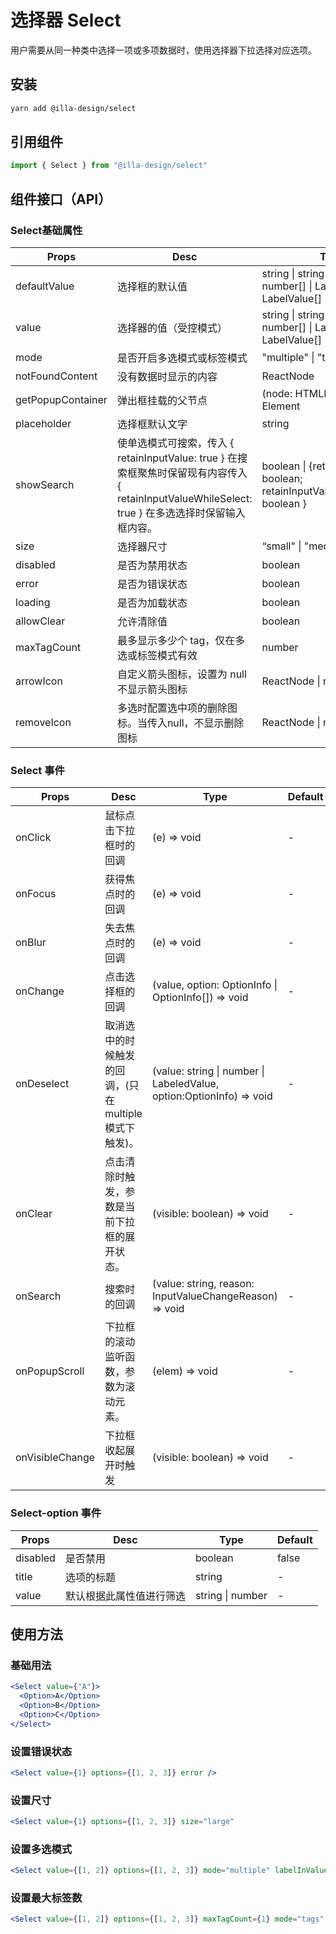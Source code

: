 # 选择器 Select

用户需要从同一种类中选择一项或多项数据时，使用选择器下拉选择对应选项。

## 安装

```bash
yarn add @illa-design/select
```

## 引用组件

```jsx
import { Select } from "@illa-design/select"
```

## 组件接口（API）

### Select基础属性

| Props             | Desc                                                         | Type                                                         | Default  |
| ----------------- | ------------------------------------------------------------ | ------------------------------------------------------------ | -------- |
| defaultValue      | 选择框的默认值                                               | string \| string[] \| number \|  number[] \| LabelValue \| LabelValue[] | -        |
| value             | 选择器的值（受控模式）                                       | string \| string[] \| number \| number[] \| LabelValue \| LabelValue[] | -        |
| mode              | 是否开启多选模式或标签模式                                   | "multiple" \| "tags"                                          | -        |
| notFoundContent   | 没有数据时显示的内容                                         | ReactNode                                                    | -        |
| getPopupContainer | 弹出框挂载的父节点                                           | (node: HTMLElement) => Element                               | "circle" |
| placeholder       | 选择框默认文字                                               | string                                                       | -        |
| showSearch        | 使单选模式可搜索，传入 { retainInputValue: true } 在搜索框聚焦时保留现有内容传入 { retainInputValueWhileSelect: true } 在多选选择时保留输入框内容。 | boolean \| {retainInputValue?: boolean; retainInputValueWhileSelect?: boolean } | -        |
| size              | 选择器尺寸                                                   | “small" \| "medium" \| "large"                                 | "medium" |
| disabled          | 是否为禁用状态                                               | boolean                                                      | -        |
| error             | 是否为错误状态                                               | boolean                                                      | -        |
| loading           | 是否为加载状态                                               | boolean                                                      | -        |
| allowClear        | 允许清除值                                                   | boolean                                                      | -        |
| maxTagCount       | 最多显示多少个 tag，仅在多选或标签模式有效                   | number                                                       | -        |
| arrowIcon         | 自定义箭头图标，设置为 null 不显示箭头图标                   | ReactNode \| null                                            | -        |
| removeIcon        | 多选时配置选中项的删除图标。当传入null，不显示删除图标       | ReactNode \| null                                             | -        |

### Select 事件

| Props           | Desc                                                   | Type                                                         | Default |
| --------------- | ------------------------------------------------------ | ------------------------------------------------------------ | ------- |
| onClick         | 鼠标点击下拉框时的回调                                 | (e) => void                                                  | -       |
| onFocus         | 获得焦点时的回调                                       | (e) => void                                                  | -       |
| onBlur          | 失去焦点时的回调                                       | (e) => void                                                  | -       |
| onChange        | 点击选择框的回调                                       | (value, option: OptionInfo \| OptionInfo[]) => void          | -       |
| onDeselect      | 取消选中的时候触发的回调，(只在 multiple 模式下触发)。 | (value: string \| number \| LabeledValue, option:OptionInfo) => void | -       |
| onClear         | 点击清除时触发，参数是当前下拉框的展开状态。           | (visible: boolean) => void                                   | -       |
| onSearch        | 搜索时的回调                                           | (value: string, reason: InputValueChangeReason) => void      | -       |
| onPopupScroll   | 下拉框的滚动监听函数，参数为滚动元素。                 | (elem) => void                                               | -       |
| onVisibleChange | 下拉框收起展开时触发                                   | (visible: boolean) => void                                   | -       |



### Select-option 事件

| Props    | Desc                     | Type             | Default |
| -------- | ------------------------ | ---------------- | ------- |
| disabled | 是否禁用                 | boolean          | false   |
| title    | 选项的标题               | string           | -       |
| value    | 默认根据此属性值进行筛选 | string \| number | -       |

## 使用方法

### 基础用法

```jsx
<Select value={"A"}>
  <Option>A</Option>
  <Option>B</Option>
  <Option>C</Option>
</Select>
```

### 设置错误状态

```jsx
<Select value={1} options={[1, 2, 3]} error />
```

### 设置尺寸

```jsx
<Select value={1} options={[1, 2, 3]} size="large"
```

### 设置多选模式

```jsx
<Select value={[1, 2]} options={[1, 2, 3]} mode="multiple" labelInValue />
```

### 设置最大标签数

```jsx
<Select value={[1, 2]} options={[1, 2, 3]} maxTagCount={1} mode="tags" />
```

